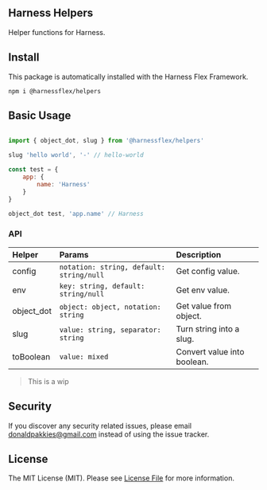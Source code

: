 Harness Helpers
---------------

Helper functions for Harness.

## Install

This package is automatically installed with the Harness Flex Framework.

```
npm i @harnessflex/helpers
```

## Basic Usage

```js

import { object_dot, slug } from '@harnessflex/helpers'

slug 'hello world', '-' // hello-world

const test = {
    app: {
        name: 'Harness'
    }
}

object_dot test, 'app.name' // Harness

```

### API


Helper      | Params                                   | Description
:-----------|:-----------------------------------------|:----------
config      | `notation: string, default: string/null` | Get config value.
env         | `key: string, default: string/null`      | Get env value.
object_dot  | `object: object, notation: string`       | Get value from object.
slug        | `value: string, separator: string`       | Turn string into a slug.
toBoolean   | `value: mixed`                           | Convert value into boolean.

> This is a wip

Security
--------

If you discover any security related issues, please email donaldpakkies@gmail.com instead of using the issue tracker.

License
-------

The MIT License (MIT). Please see [License File](LICENSE) for more information.